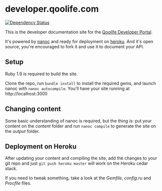 # developer.qoolife.com

[![Dependency Status](https://gemnasium.com/qoolife/developer.qoolife.com.svg)](https://gemnasium.com/qoolife/developer.qoolife.com)

This is the developer documentation site for the [Qoolife Developer Portal](http://developer.Qoolife.com).

It's powered by [nanoc](http://nanoc.stoneship.org/) and ready for deployment on [heroku](http://heroku.com). And it's open source, you're encouraged to fork it and use it to document your API.

## Setup

Ruby 1.9 is required to build the site.

Clone the repo, run `bundle install` to install the required gems, and launch nanoc with `nanoc autocompile`. You'll have your site running at http://localhost:3000

## Changing content

Some basic understanding of nanoc is required, but the thing is: put your content on the _content_ folder and run `nanoc compile` to generate the site on the _output_ folder.

## Deployment on Heroku

After updating your content and compiling the site, add the changes to your git repo and just `git push heroku master` will work on the Heroku cedar stack.

If you need to tweak something, take a look at the _Gemfile_, _config.ru_ and _Procfile_ files.
